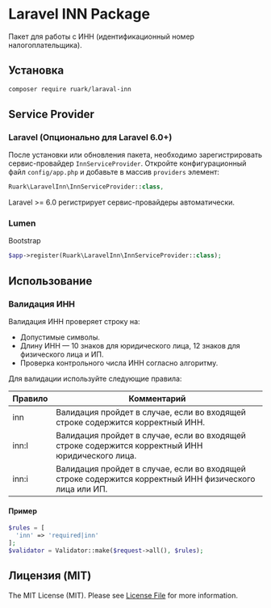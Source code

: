 # Laravel INN Package

Пакет для работы с ИНН (идентификационный номер налогоплательщика).

## Установка

```bash
composer require ruark/laraval-inn
```
## Service Provider

### Laravel (Опционально для Laravel 6.0+)

После установки или обновления пакета, необходимо зарегистрировать сервис-провайдер `InnServiceProvider`. Откройте конфигурационный файл `config/app.php` и добавьте в массив `providers` элемент:

```php
Ruark\LaravelInn\InnServiceProvider::class,
```

Laravel >= 6.0 регистрирует сервис-провайдеры автоматически.

### Lumen

Bootstrap

```php
$app->register(Ruark\LaravelInn\InnServiceProvider::class);
```

## Использование

### Валидация ИНН

Валидация ИНН проверяет строку на:

* Допустимые символы.
* Длину ИНН — 10 знаков для юридического лица, 12 знаков для физического лица и ИП.
* Проверка контрольного числа ИНН согласно алгоритму.

Для валидации используйте следующие правила:

| Правило | Комментарий                                                                                            |
|---------|--------------------------------------------------------------------------------------------------------|
| inn     | Валидация пройдет в случае, если во входящей строке содержится корректный ИНН.                         |
| inn:l   | Валидация пройдет в случае, если во входящей строке содержится корректный ИНН юридического лица.       |
| inn:i   | Валидация пройдет в случае, если во входящей строке содержится корректный ИНН физического лица или ИП. |

#### Пример

```php
$rules = [
  'inn' => 'required|inn'
];
$validator = Validator::make($request->all(), $rules);
```

## Лицензия (MIT)

The MIT License (MIT). Please see [License File](LICENSE) for more information.

[link-author]: https://github.com/ruark
